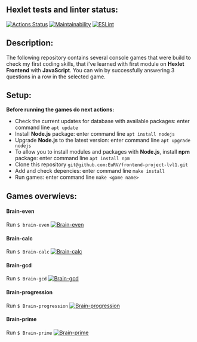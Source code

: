 ## Hexlet tests and linter status:
[![Actions Status](https://github.com/EuRV/frontend-project-lvl1/workflows/hexlet-check/badge.svg)](https://github.com/EuRV/frontend-project-lvl1/actions)
[![Maintainability](https://api.codeclimate.com/v1/badges/ad40715b1fcf343c3201/maintainability)](https://codeclimate.com/github/EuRV/frontend-project-lvl1/maintainability)
[![ESLint](https://github.com/EuRV/frontend-project-lvl1/workflows/eurv-check/badge.svg)](https://github.com/EuRV/frontend-project-lvl1/actions)
## Description:
The following repository contains several console games that were build to check my first coding skills, that i've learned with first module on **Hexlet Frontend** with **JavaScript**. You can win by successfully answering 3 questions in a row in the selected game.
## Setup:
**__Before running the games do next actions:__**
- Check the current updates for database with available packages: enter command line `apt update`
- Install **Node.js** package: enter command line `apt install nodejs`
- Upgrade **Node.js** to the latest version: enter command line `apt upgrade nodejs`
- To allow you to install modules and packages with **Node.js**, install **npm** package: enter command line `apt install npm`
- Clone this repository `git@github.com:EuRV/frontend-project-lvl1.git`
- Add and check depencies: enter command line `make install`
- Run games: enter command line `make <game name>`
## Games overwievs:
#### Brain-even
Run `$ brain-even`
[![Brain-even](https://asciinema.org/a/457902.svg)](https://asciinema.org/a/457902)
#### Brain-calc
Run `$ Brain-calc`
[![Brain-calc](https://asciinema.org/a/aZOMCQGNHYESM6FUTS3HcRfHd.svg)](https://asciinema.org/a/aZOMCQGNHYESM6FUTS3HcRfHd)
#### Brain-gcd
Run `$ Brain-gcd`
[![Brain-gcd](https://asciinema.org/a/NFAGSuhTSbe2jcXwY2L6VBYkE.svg)](https://asciinema.org/a/NFAGSuhTSbe2jcXwY2L6VBYkE)
#### Brain-progression
Run `$ Brain-progression`
[![Brain-progression](https://asciinema.org/a/mA0jmWSkwua2atC5XUwmM0DBS.svg)](https://asciinema.org/a/mA0jmWSkwua2atC5XUwmM0DBS)
#### Brain-prime
Run `$ Brain-prime`
[![Brain-prime](https://asciinema.org/a/1KuCBfU6liXXz5K3ZaDaxkq7p.svg)](https://asciinema.org/a/1KuCBfU6liXXz5K3ZaDaxkq7p)